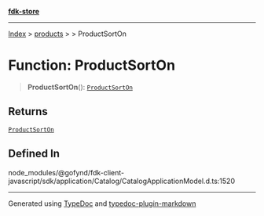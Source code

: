 [**fdk-store**](../../../README.md)
***

[Index](../../../API.md) > [products](../../README.md) > [<internal>](../README.md) > ProductSortOn

# Function: ProductSortOn

> **ProductSortOn**(): [`ProductSortOn`](../type-aliases/type-alias.ProductSortOn.md)

## Returns

[`ProductSortOn`](../type-aliases/type-alias.ProductSortOn.md)

## Defined In

node\_modules/@gofynd/fdk-client-javascript/sdk/application/Catalog/CatalogApplicationModel.d.ts:1520

***
Generated using [TypeDoc](https://typedoc.org/) and [typedoc-plugin-markdown](https://www.npmjs.com/package/typedoc-plugin-markdown)
